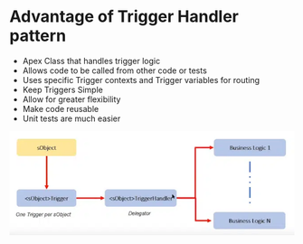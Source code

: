 # Advantage of Trigger Handler pattern

* Apex Class that handles trigger logic
* Allows code to be called from other code or tests
* Uses specific Trigger contexts and Trigger variables for routing
* Keep Triggers Simple
* Allow for greater flexibility
* Make code reusable
* Unit tests are much easier

![screenshot](https://github.com/NguyenXuanThin/Trigger-pattern/blob/main/image.png)
